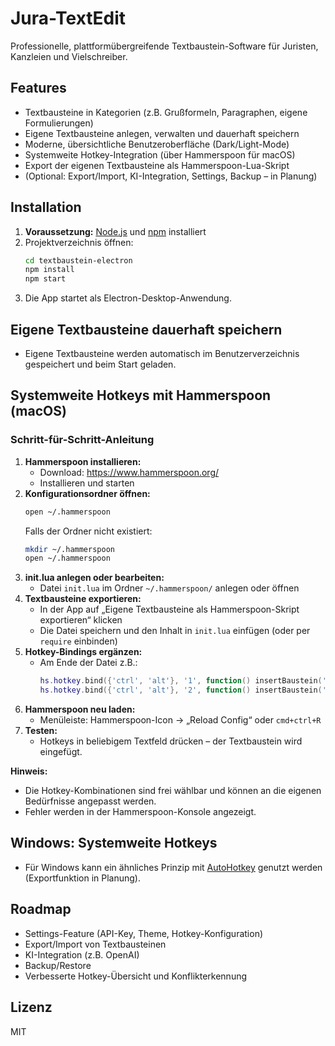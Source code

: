 # Jura-TextEdit

Professionelle, plattformübergreifende Textbaustein-Software für Juristen, Kanzleien und Vielschreiber.

## Features

- Textbausteine in Kategorien (z.B. Grußformeln, Paragraphen, eigene Formulierungen)
- Eigene Textbausteine anlegen, verwalten und dauerhaft speichern
- Moderne, übersichtliche Benutzeroberfläche (Dark/Light-Mode)
- Systemweite Hotkey-Integration (über Hammerspoon für macOS)
- Export der eigenen Textbausteine als Hammerspoon-Lua-Skript
- (Optional: Export/Import, KI-Integration, Settings, Backup – in Planung)

## Installation

1. **Voraussetzung:** [Node.js](https://nodejs.org/) und [npm](https://www.npmjs.com/) installiert
2. Projektverzeichnis öffnen:
   ```bash
   cd textbaustein-electron
   npm install
   npm start
   ```
3. Die App startet als Electron-Desktop-Anwendung.

## Eigene Textbausteine dauerhaft speichern

- Eigene Textbausteine werden automatisch im Benutzerverzeichnis gespeichert und beim Start geladen.

## Systemweite Hotkeys mit Hammerspoon (macOS)

### Schritt-für-Schritt-Anleitung

1. **Hammerspoon installieren:**
   - Download: https://www.hammerspoon.org/
   - Installieren und starten
2. **Konfigurationsordner öffnen:**
   ```bash
   open ~/.hammerspoon
   ```
   Falls der Ordner nicht existiert:
   ```bash
   mkdir ~/.hammerspoon
   open ~/.hammerspoon
   ```
3. **init.lua anlegen oder bearbeiten:**
   - Datei `init.lua` im Ordner `~/.hammerspoon/` anlegen oder öffnen
4. **Textbausteine exportieren:**
   - In der App auf „Eigene Textbausteine als Hammerspoon-Skript exportieren“ klicken
   - Die Datei speichern und den Inhalt in `init.lua` einfügen (oder per `require` einbinden)
5. **Hotkey-Bindings ergänzen:**
   - Am Ende der Datei z.B.:
     ```lua
     hs.hotkey.bind({'ctrl', 'alt'}, '1', function() insertBaustein('grussformel') end)
     hs.hotkey.bind({'ctrl', 'alt'}, '2', function() insertBaustein('herzliche_gruesse') end)
     ```
6. **Hammerspoon neu laden:**
   - Menüleiste: Hammerspoon-Icon → „Reload Config“ oder `cmd+ctrl+R`
7. **Testen:**
   - Hotkeys in beliebigem Textfeld drücken – der Textbaustein wird eingefügt.

**Hinweis:**

- Die Hotkey-Kombinationen sind frei wählbar und können an die eigenen Bedürfnisse angepasst werden.
- Fehler werden in der Hammerspoon-Konsole angezeigt.

## Windows: Systemweite Hotkeys

- Für Windows kann ein ähnliches Prinzip mit [AutoHotkey](https://www.autohotkey.com/) genutzt werden (Exportfunktion in Planung).

## Roadmap

- Settings-Feature (API-Key, Theme, Hotkey-Konfiguration)
- Export/Import von Textbausteinen
- KI-Integration (z.B. OpenAI)
- Backup/Restore
- Verbesserte Hotkey-Übersicht und Konflikterkennung

## Lizenz

MIT

